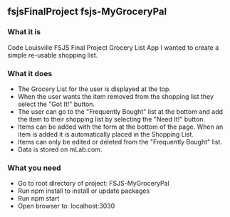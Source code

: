 ## fsjsFinalProject   fsjs-MyGroceryPal

### What it is
Code Louisville FSJS Final Project Grocery List App I wanted to create a simple re-usable shopping list. 

### What it does
  * The Grocery List for the user is displayed at the top.  
  * When the user wants the item removed from the shopping list they select the "Got It!" button.  
  * The user can go to the "Frequently Bought" list at the bottom and add the item to their shopping list by selecting the "Need It!" button.  
  * Items can be added with the form at the bottom of the page. When an item is added it is automatically placed in the Shopping List.  
  * Items can only be edited or deleted from the "Frequently Bought" list.  
  * Data is stored on mLab.com.  

### What you need
  * Go to root directory of project: FSJS-MyGroceryPal  
  * Run npm install to install or update packages  
  * Run npm start  
  * Open browser to: localhost:3030  


